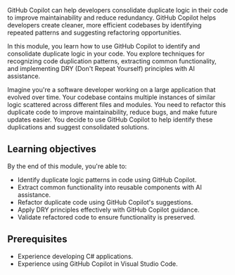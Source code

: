 GitHub Copilot can help developers consolidate duplicate logic in their code to improve maintainability and reduce redundancy. GitHub Copilot helps developers create cleaner, more efficient codebases by identifying repeated patterns and suggesting refactoring opportunities.

In this module, you learn how to use GitHub Copilot to identify and consolidate duplicate logic in your code. You explore techniques for recognizing code duplication patterns, extracting common functionality, and implementing DRY (Don't Repeat Yourself) principles with AI assistance.

Imagine you're a software developer working on a large application that evolved over time. Your codebase contains multiple instances of similar logic scattered across different files and modules. You need to refactor this duplicate code to improve maintainability, reduce bugs, and make future updates easier. You decide to use GitHub Copilot to help identify these duplications and suggest consolidated solutions.

## Learning objectives

By the end of this module, you're able to:

- Identify duplicate logic patterns in code using GitHub Copilot.
- Extract common functionality into reusable components with AI assistance.
- Refactor duplicate code using GitHub Copilot's suggestions.
- Apply DRY principles effectively with GitHub Copilot guidance.
- Validate refactored code to ensure functionality is preserved.

## Prerequisites

- Experience developing C# applications.
- Experience using GitHub Copilot in Visual Studio Code.
